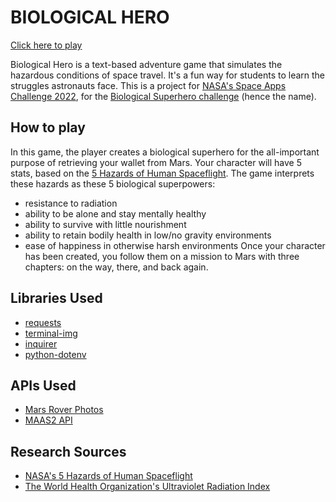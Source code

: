 # BIOLOGICAL HERO
[Click here to play](https://digital-raiders-nasa22.herokuapp.com/)

Biological Hero is a text-based adventure game that simulates the hazardous conditions of space travel. It's a fun way for students to learn the struggles astronauts face.
This is a project for [NASA's Space Apps Challenge 2022](https://www.spaceappschallenge.org/), for the [Biological Superhero challenge](https://2022.spaceappschallenge.org/challenges/2022-challenges/space-biology-superhero/details) (hence the name).

## How to play

In this game, the player creates a biological superhero for the all-important purpose of retrieving your wallet from Mars.
Your character will have 5 stats, based on the [5 Hazards of Human Spaceflight](https://www.nasa.gov/hrp/5-hazards-of-human-spaceflight).
The game interprets these hazards as these 5 biological superpowers:
- resistance to radiation
- ability to be alone and stay mentally healthy
- ability to survive with little nourishment
- ability to retain bodily health in low/no gravity environments
- ease of happiness in otherwise harsh environments
Once your character has been created, you follow them on a mission to Mars with three chapters: on the way, there, and back again.


## Libraries Used

- [requests](https://pypi.org/project/requests/)
- [terminal-img](https://pypi.org/project/terminal-img/)
- [inquirer](https://pypi.org/project/inquirer/)
- [python-dotenv](https://pypi.org/project/python-dotenv/)

## APIs Used

- [Mars Rover Photos](https://github.com/chrisccerami/mars-photo-api)
- [MAAS2 API](https://maas2.apollorion.com/)

## Research Sources

- [NASA's 5 Hazards of Human Spaceflight](https://www.nasa.gov/hrp/5-hazards-of-human-spaceflight)
- [The World Health Organization's Ultraviolet Radiation Index](https://www.who.int/news-room/questions-and-answers/item/radiation-the-ultraviolet-(uv)-index)